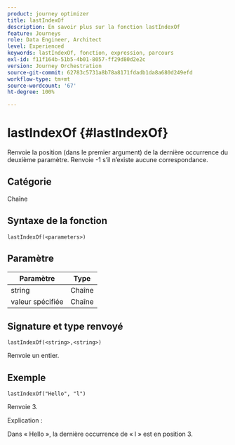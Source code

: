 ```yaml
---
product: journey optimizer
title: lastIndexOf
description: En savoir plus sur la fonction lastIndexOf
feature: Journeys
role: Data Engineer, Architect
level: Experienced
keywords: lastIndexOf, fonction, expression, parcours
exl-id: f11f164b-51b5-4b01-8057-ff29d80d2e2c
version: Journey Orchestration
source-git-commit: 62783c5731a8b78a8171fdadb1da8a680d249efd
workflow-type: tm+mt
source-wordcount: '67'
ht-degree: 100%

---
```


# lastIndexOf {#lastIndexOf}

Renvoie la position (dans le premier argument) de la dernière occurrence du deuxième paramètre. Renvoie -1 s’il n’existe aucune correspondance.

## Catégorie

Chaîne

## Syntaxe de la fonction

`lastIndexOf(<parameters>)`

## Paramètre

| Paramètre | Type |
|-----------|------------------|
| string | Chaîne |
| valeur spécifiée | Chaîne |

## Signature et type renvoyé

`lastIndexOf(<string>,<string>)`

Renvoie un entier.

## Exemple

`lastIndexOf("Hello", "l")`

Renvoie 3.

Explication :

Dans « Hello », la dernière occurrence de « l » est en position 3.

